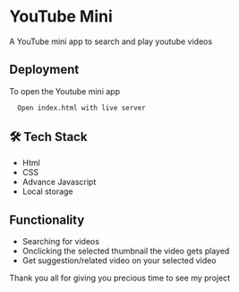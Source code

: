 # YouTube Mini

A YouTube mini app to search and play youtube videos
 


## Deployment

To open the Youtube mini app


```bash
  Open index.html with live server
```



## 🛠 Tech Stack

- Html
- CSS
- Advance Javascript
- Local storage

## Functionality

- Searching for videos
- Onclicking the selected thumbnail the video gets played 
- Get suggestion/related video on your selected video 

Thank you all for giving you precious time to see my project




